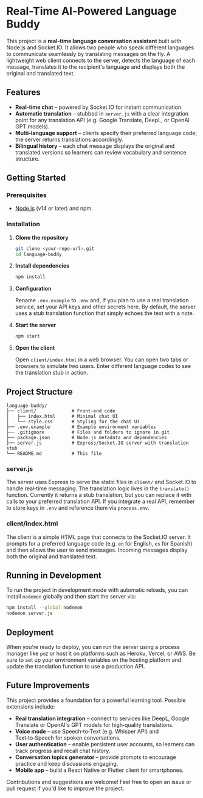 # Real-Time AI‑Powered Language Buddy

This project is a **real‑time language conversation assistant** built with Node.js and Socket.IO.  It allows two people who speak different languages to communicate seamlessly by translating messages on the fly.  A lightweight web client connects to the server, detects the language of each message, translates it to the recipient's language and displays both the original and translated text.

## Features

* **Real‑time chat** – powered by Socket.IO for instant communication.
* **Automatic translation** – stubbed in `server.js` with a clear integration point for any translation API (e.g. Google Translate, DeepL, or OpenAI GPT models).
* **Multi‑language support** – clients specify their preferred language code; the server returns translations accordingly.
* **Bilingual history** – each chat message displays the original and translated versions so learners can review vocabulary and sentence structure.

## Getting Started

### Prerequisites

* [Node.js](https://nodejs.org/) (v14 or later) and npm.

### Installation

1. **Clone the repository**

   ```bash
   git clone <your‑repo‑url>.git
   cd language‑buddy
   ```

2. **Install dependencies**

   ```bash
   npm install
   ```

3. **Configuration**

   Rename `.env.example` to `.env` and, if you plan to use a real translation service, set your API keys and other secrets here.  By default, the server uses a stub translation function that simply echoes the text with a note.

4. **Start the server**

   ```bash
   npm start
   ```

5. **Open the client**

   Open `client/index.html` in a web browser.  You can open two tabs or browsers to simulate two users.  Enter different language codes to see the translation stub in action.

## Project Structure

```
language‑buddy/
├── client/             # Front‑end code
│   ├── index.html      # Minimal chat UI
│   └── style.css       # Styling for the chat UI
├── .env.example        # Example environment variables
├── .gitignore          # Files and folders to ignore in git
├── package.json        # Node.js metadata and dependencies
├── server.js           # Express/Socket.IO server with translation stub
└── README.md           # This file
```

### server.js

The server uses Express to serve the static files in `client/` and Socket.IO to handle real‑time messaging.  The translation logic lives in the `translate()` function.  Currently it returns a stub translation, but you can replace it with calls to your preferred translation API.  If you integrate a real API, remember to store keys in `.env` and reference them via `process.env`.

### client/index.html

The client is a simple HTML page that connects to the Socket.IO server.  It prompts for a preferred language code (e.g. `en` for English, `es` for Spanish) and then allows the user to send messages.  Incoming messages display both the original and translated text.

## Running in Development

To run the project in development mode with automatic reloads, you can install `nodemon` globally and then start the server via:

```bash
npm install --global nodemon
nodemon server.js
```

## Deployment

When you're ready to deploy, you can run the server using a process manager like `pm2` or host it on platforms such as Heroku, Vercel, or AWS.  Be sure to set up your environment variables on the hosting platform and update the translation function to use a production API.

## Future Improvements

This project provides a foundation for a powerful learning tool.  Possible extensions include:

* **Real translation integration** – connect to services like DeepL, Google Translate or OpenAI's GPT models for high‑quality translations.
* **Voice mode** – use Speech‑to‑Text (e.g. Whisper API) and Text‑to‑Speech for spoken conversations.
* **User authentication** – enable persistent user accounts, so learners can track progress and recall chat history.
* **Conversation topics generator** – provide prompts to encourage practice and keep discussions engaging.
* **Mobile app** – build a React Native or Flutter client for smartphones.

Contributions and suggestions are welcome!  Feel free to open an issue or pull request if you'd like to improve the project.